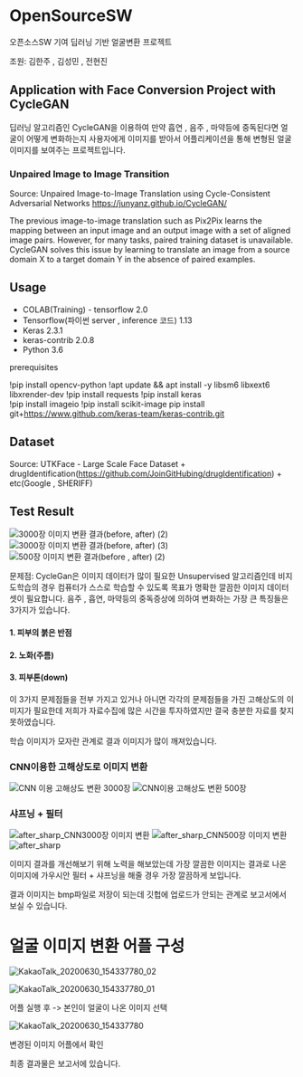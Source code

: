 # OpenSourceSW

오픈소스SW 기여
딥러닝 기반 얼굴변환 프로젝트

조원: 김한주 , 김성민 , 전현진

## Application with Face Conversion Project with CycleGAN


딥러닝 알고리즘인 CycleGAN을 이용하여 만약 흡연 , 음주 , 마약등에 중독된다면
얼굴이 어떻게 변화하는지 사용자에게 이미지를 받아서 어플리케이션을 통해
변형된 얼굴 이미지를 보여주는 프로젝트입니다.



###  Unpaired Image to Image Transition

Source: Unpaired Image-to-Image Translation using Cycle-Consistent Adversarial Networks
https://junyanz.github.io/CycleGAN/

The previous image-to-image translation such as Pix2Pix learns the mapping between an input image and an output image with a set of aligned image pairs. However, for many tasks, paired training dataset is unavailable. CycleGAN solves this issue by learning to translate an image from a source domain X to a target domain Y in the absence of paired examples.

## Usage
- COLAB(Training) - tensorflow 2.0
- Tensorflow(파이썬 server , inference 코드) 1.13
- Keras 2.3.1
- keras-contrib 2.0.8
- Python 3.6

prerequisites

!pip install opencv-python
!apt update && apt install -y libsm6 libxext6 libxrender-dev
!pip install requests
!pip install keras  
!pip install imageio
!pip install scikit-image
pip install git+https://www.github.com/keras-team/keras-contrib.git

## Dataset

Source: UTKFace - Large Scale Face Dataset + drugIdentification(https://github.com/JoinGitHubing/drugIdentification) + etc(Google , SHERIFF)

## Test Result

![3000장 이미지 변환 결과(before, after) (2)](https://user-images.githubusercontent.com/54871612/86091095-4456b900-bae6-11ea-94a8-6f3a08756ef5.jpg)
![3000장 이미지 변환 결과(before, after) (3)](https://user-images.githubusercontent.com/54871612/86091096-44ef4f80-bae6-11ea-9fc9-9459f6d04f06.jpg)
![500장 이미지 변환 결과(before , after) (2)](https://user-images.githubusercontent.com/54871612/86091099-4587e600-bae6-11ea-99ce-2b578f20e40a.jpg)

문제점: CycleGan은 이미지 데이터가 많이 필요한 Unsupervised 알고리즘인데
비지도학습의 경우 컴퓨터가 스스로 학습할 수 있도록 목표가 명확한 깔끔한 이미지 데이터셋이 필요합니다.
음주 , 흡연, 마약등의 중독증상에 의하여 변화하는 가장 큰 특징들은 3가지가 있습니다.
#### 1. 피부의 붉은 반점
#### 2. 노화(주름)
#### 3. 피부톤(down)

이 3가지 문제점들을 전부 가지고 있거나 아니면 각각의 문제점들을 가진 고해상도의 이미지가 필요한데
저희가 자료수집에 많은 시간을 투자하였지만 결국 충분한 자료를 찾지 못하였습니다. 

학습 이미지가 모자란 관계로 결과 이미지가 많이 깨져있습니다. 

### CNN이용한 고해상도로 이미지 변환

![CNN 이용 고해상도 변환 3000장](https://user-images.githubusercontent.com/54871612/86091455-ea0a2800-bae6-11ea-8a6c-a1731c84f828.png)
![CNN이용 고해상도 변환 500장](https://user-images.githubusercontent.com/54871612/86091456-eb3b5500-bae6-11ea-86d9-1587bf46e2b8.png)

### 샤프닝 + 필터

![after_sharp_CNN3000장 이미지 변환](https://user-images.githubusercontent.com/54871612/86091912-a532c100-bae7-11ea-8a65-105f5aff9a3c.jpg)
![after_sharp_CNN500장 이미지 변환](https://user-images.githubusercontent.com/54871612/86091919-a663ee00-bae7-11ea-9daa-63ea53f07713.jpg)
![after_sharp](https://user-images.githubusercontent.com/54871612/86091924-a82db180-bae7-11ea-9115-38de589d3374.jpg)


이미지 결과를 개선해보기 위해 노력을 해보았는데 가장 깔끔한 이미지는
결과로 나온 이미지에 가우시안 필터 + 샤프닝을 해줄 경우 가장 깔끔하게 보입니다.

결과 이미지는 bmp파일로 저장이 되는데 깃헙에 업로드가 안되는 관계로 보고서에서 보실 수 있습니다.

# 얼굴 이미지 변환 어플 구성

![KakaoTalk_20200630_154337780_02](https://user-images.githubusercontent.com/54871612/86092487-85e86380-bae8-11ea-9c75-ddc85d7b151b.jpg)


![KakaoTalk_20200630_154337780_01](https://user-images.githubusercontent.com/54871612/86092538-97ca0680-bae8-11ea-8a99-8529a57dcf48.jpg)



어플 실행 후 -> 본인이 얼굴이 나온 이미지 선택

![KakaoTalk_20200630_154337780](https://user-images.githubusercontent.com/54871612/86092552-9dbfe780-bae8-11ea-8c55-4e0c2364e24a.jpg)

변경된 이미지 어플에서 확인

최종 결과물은 보고서에 있습니다.






